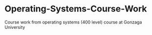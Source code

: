 # Operating-Systems-Course-Work
Course work from operating systems (400 level) course at Gonzaga University
